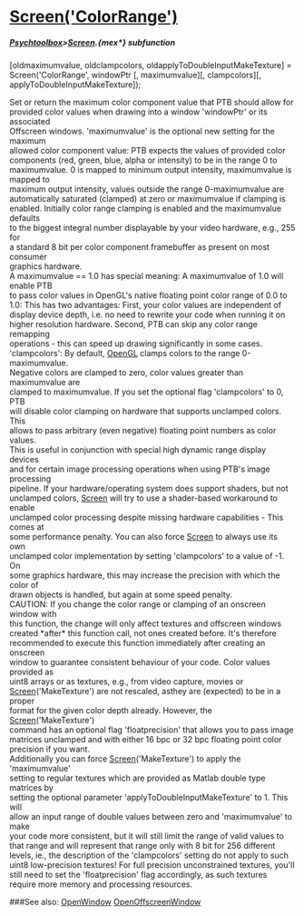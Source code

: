# [Screen('ColorRange')](Screen-ColorRange) 
##### [Psychtoolbox](Psychtoolbox)>[Screen](Screen).{mex*} subfunction

[oldmaximumvalue, oldclampcolors, oldapplyToDoubleInputMakeTexture] = Screen('ColorRange', windowPtr [, maximumvalue][, clampcolors][, applyToDoubleInputMakeTexture]);

Set or return the maximum color component value that PTB should allow for  
provided color values when drawing into a window 'windowPtr' or its associated  
Offscreen windows. 'maximumvalue' is the optional new setting for the maximum  
allowed color component value: PTB expects the values of provided color  
components (red, green, blue, alpha or intensity) to be in the range 0 to  
maximumvalue. 0 is mapped to minimum output intensity, maximumvalue is mapped to  
maximum output intensity, values outside the range 0-maximumvalue are  
automatically saturated (clamped) at zero or maximumvalue if clamping is  
enabled. Initially color range clamping is enabled and the maximumvalue defaults  
to the biggest integral number displayable by your video hardware, e.g., 255 for  
a standard 8 bit per color component framebuffer as present on most consumer  
graphics hardware.   
A maximumvalue == 1.0 has special meaning: A maximumvalue of 1.0 will enable PTB  
to pass color values in OpenGL's native floating point color range of 0.0 to  
1.0: This has two advantages: First, your color values are independent of  
display device depth, i.e. no need to rewrite your code when running it on  
higher resolution hardware. Second, PTB can skip any color range remapping  
operations - this can speed up drawing significantly in some cases.  
'clampcolors': By default, [OpenGL](OpenGL) clamps colors to the range 0-maximumvalue.  
Negative colors are clamped to zero, color values greater than maximumvalue are  
clamped to maximumvalue. If you set the optional flag 'clampcolors' to 0, PTB  
will disable color clamping on hardware that supports unclamped colors. This  
allows to pass arbitrary (even negative) floating point numbers as color values.  
This is useful in conjunction with special high dynamic range display devices  
and for certain image processing operations when using PTB's image processing  
pipeline. If your hardware/operating system does support shaders, but not  
unclamped colors, [Screen](Screen) will try to use a shader-based workaround to enable  
unclamped color processing despite missing hardware capabilities - This comes at  
some performance penalty. You can also force [Screen](Screen) to always use its own  
unclamped color implementation by setting 'clampcolors' to a value of -1. On  
some graphics hardware, this may increase the precision with which the color of  
drawn objects is handled, but again at some speed penalty.  
CAUTION: If you change the color range or clamping of an onscreen window with  
this function, the change will only affect textures and offscreen windows  
created \*after\* this function call, not ones created before. It's therefore  
recommended to execute this function immediately after creating an onscreen  
window to guarantee consistent behaviour of your code. Color values provided as  
uint8 arrays or as textures, e.g., from video capture, movies or  
[Screen](Screen)('MakeTexture') are not rescaled, asthey are (expected) to be in a proper  
format for the given color depth already. However, the [Screen](Screen)('MakeTexture')  
command has an optional flag 'floatprecision' that allows you to pass image  
matrices unclamped and with either 16 bpc or 32 bpc floating point color  
precision if you want.  
Additionally you can force [Screen](Screen)('MakeTexture') to apply the 'maximumvalue'  
setting to regular textures which are provided as Matlab double type matrices by  
setting the optional parameter 'applyToDoubleInputMakeTexture' to 1. This will  
allow an input range of double values between zero and 'maximumvalue' to make  
your code more consistent, but it will still limit the range of valid values to  
that range and will represent that range only with 8 bit for 256 different  
levels, ie., the description of the 'clampcolors' setting do not apply to such  
uint8 low-precision textures! For full precision unconstrained textures, you'll  
still need to set the 'floatprecision' flag accordingly, as such textures  
require more memory and processing resources.  


###See also:
[OpenWindow](Screen-OpenWindow) [OpenOffscreenWindow](Screen-OpenOffscreenWindow)
